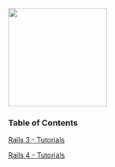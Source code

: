 <img src="https://raw.githubusercontent.com/OWASP/railsgoat/master/app/assets/images/railsgoat.png" align="center" height="200" width="200" >

### Table of Contents

[Rails 3 - Tutorials](./rails_3/r3_tutorials.md)

[Rails 4 - Tutorials](./rails_4/r4_tutorials.md)
